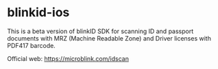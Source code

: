 blinkid-ios
===========

This is a beta version of blinkID SDK for scanning ID and passport documents with MRZ (Machine Readable Zone) and
Driver licenses with PDF417 barcode.

Official web: https://microblink.com/idscan
